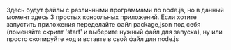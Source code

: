 Здесь будут файлы с различными программами по node.js, но в данный момент здесь 3 простых консольных приложений.
Если хотите запустить приложения переделайте файл package,json под себя (поменяйте скрипт 'start' и выберите нужный файл для запуска), 
ну или просто скопируйте код и вставте в свой файл для node.js
